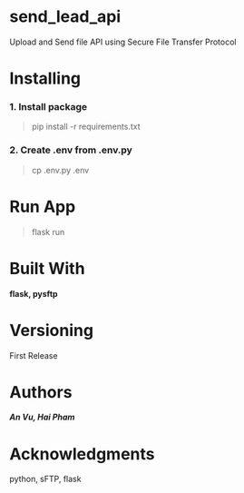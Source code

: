 # send_lead_api
Upload and Send file API using Secure File Transfer Protocol

# Installing
### 1. Install package
>pip install -r requirements.txt
### 2. Create .env from .env.py
>cp .env.py .env

# Run App 
>flask run

# Built With
**flask, pysftp**

# Versioning
First Release

# Authors
**_An Vu, Hai Pham_**

# Acknowledgments
python, sFTP, flask
